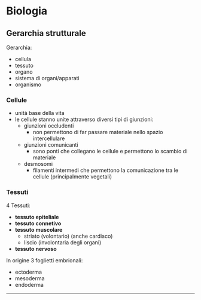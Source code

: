 # Biologia
## Gerarchia strutturale

Gerarchia:
  - cellula
  - tessuto
  - organo
  - sistema di organi/apparati
  - organismo

### Cellule

- unità base della vita
- le cellule stanno unite attraverso diversi tipi di giunzioni:
  - giunzioni occludenti
    - non permettono di far passare materiale nello spazio intercellulare
  - giunzioni comunicanti
    - sono ponti che collegano le cellule e permettono lo scambio di materiale
  - desmosomi
    - filamenti intermedi che permettono la comunicazione tra le cellule (principalmente vegetali)

### Tessuti

4 Tessuti:
- **tessuto epiteliale**
- **tessuto connetivo**
- **tessuto muscolare**
  - striato (volontario) (anche cardiaco)
  - liscio (involontaria degli organi)
- **tessuto nervoso**

In origine 3 foglietti embrionali:
- ectoderma
- mesoderma
- endoderma

---

